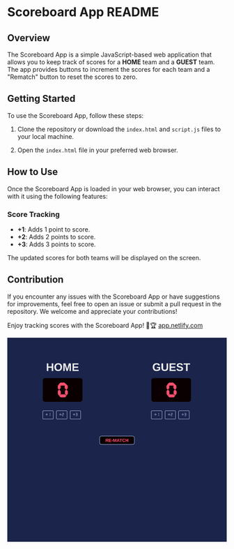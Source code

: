 # Scoreboard App README

## Overview

The Scoreboard App is a simple JavaScript-based web application that allows you to keep track of scores for a **HOME** team and a **GUEST** team. The app provides buttons to increment the scores for each team and a "Rematch" button to reset the scores to zero.

## Getting Started

To use the Scoreboard App, follow these steps:

1. Clone the repository or download the `index.html` and `script.js` files to your local machine.

2. Open the `index.html` file in your preferred web browser.

## How to Use

Once the Scoreboard App is loaded in your web browser, you can interact with it using the following features:

### Score Tracking

  - **+1**: Adds 1 point to score.
  - **+2**: Adds 2 points to score.
  - **+3**: Adds 3 points to score.

The updated scores for both teams will be displayed on the screen.


## Contribution

If you encounter any issues with the Scoreboard App or have suggestions for improvements, feel free to open an issue or submit a pull request in the repository. We welcome and appreciate your contributions!

Enjoy tracking scores with the Scoreboard App! 🏀🏆 [app.netlify.com](https://capable-klepon-41fa68.netlify.app/)

![Scoreboard](/Scoreboard.png)
